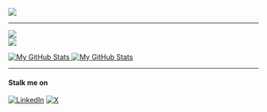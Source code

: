 [![](https://visitcount.itsvg.in/api?id=Siddgh&icon=3&color=6)](https://visitcount.itsvg.in)

---

![](https://github-readme-streak-stats.herokuapp.com/?user=Siddgh)<br/>
![](https://github-readme-stats.vercel.app/api/top-langs/?username=Siddgh&include_all_commits=false&count_private=false&layout=compact)

<a href="https://github.com/siddgh#gh-light-mode-only">
  <img src="https://github-readme-stats.vercel.app/api?username=siddgh&show_icons=true&theme=graywhite#gh-light-mode-only" alt="My GitHub Stats" />
</a>

<a href="https://github.com/siddgh#gh-dark-mode-only">
  <img src="https://github-readme-stats.vercel.app/api?username=siddgh&show_icons=true&theme=city_lights#gh-dark-mode-only" alt="My GitHub Stats" />
</a>


---
#### Stalk me on
[![LinkedIn](https://img.shields.io/badge/LinkedIn-%230077B5.svg?logo=linkedin&logoColor=white)](https://linkedin.com/in/https://www.linkedin.com/in/siddheshdighe/) [![X](https://img.shields.io/badge/X-black.svg?logo=X&logoColor=white)](https://x.com/https://twitter.com/SiddsCodeBase) 

<!-- Proudly created with GPRM ( https://gprm.itsvg.in ) -->
